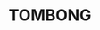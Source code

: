 ---
lastmod: '2025-04-06T06:05:20+00:00'
latitude: -36.865206
layout: suburb
longitude: 148.701564
postcode: '2633'
state: NSW
title: TOMBONG
url: /nsw/tombong/
---